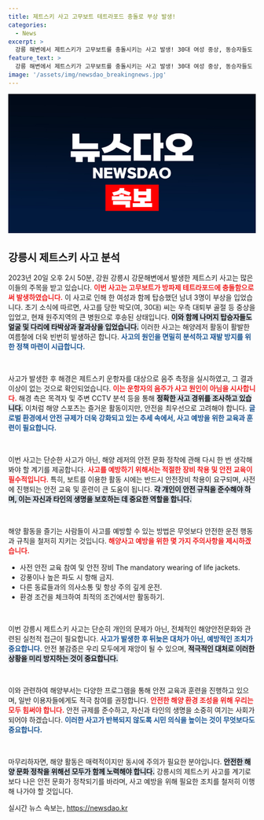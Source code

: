 ```yaml
---
title: 제트스키 사고 고무보트 테트라포드 충돌로 부상 발생!
categories:
  - News
excerpt: >
  강릉 해변에서 제트스키가 고무보트를 충돌시키는 사고 발생! 30대 여성 중상, 동승자들도 부상. 음주 측정 결과는 음주 없음, 사고 경위는 수사 중! 클릭해 사건의 전말을 확인하세요!
feature_text: >
  강릉 해변에서 제트스키가 고무보트를 충돌시키는 사고 발생! 30대 여성 중상, 동승자들도 부상. 음주 측정 결과는 음주 없음, 사고 경위는 수사 중! 클릭해 사건의 전말을 확인하세요!
image: '/assets/img/newsdao_breakingnews.jpg'
---
```


<p><img src="/assets/img/newsdao_breakingnews.jpg" alt="bookingtag 속보" /></p>

<h2 data-ke-size="size26">강릉시 제트스키 사고 분석</h2>

<p data-ke-size="size16">2023년 20일 오후 2시 50분, 강원 강릉시 강문해변에서 발생한 제트스키 사고는 많은 이들의 주목을 받고 있습니다. <b><span style="color: #ee2323;">이번 사고는 고무보트가 방파제 테트라포드에 충돌함으로써 발생하였습니다.</span></b> 이 사고로 인해 한 여성과 함께 탑승했던 남녀 3명이 부상을 입었습니다. 초기 소식에 따르면, 사고를 당한 박모(여, 30대) 씨는 우측 대퇴부 골절 등 중상을 입었고, 현재 원주지역의 큰 병원으로 후송된 상태입니다. <b><span style="background-color: #21538527;">이와 함께 나머지 탑승자들도 얼굴 및 다리에 타박상과 찰과상을 입었습니다.</span></b> 이러한 사고는 해양레저 활동이 활발한 여름철에 더욱 빈번히 발생하곤 합니다. <b><span style="color: #1a5490;">사고의 원인을 면밀히 분석하고 재발 방지를 위한 정책 마련이 시급합니다.</span></b></p>

<p data-ke-size="size16">&nbsp;</p>

<p>사고가 발생한 후 해경은 제트스키 운항자를 대상으로 음주 측정을 실시하였고, 그 결과 이상이 없는 것으로 확인되었습니다. <b><span style="color: #ee2323;">이는 운항자의 음주가 사고 원인이 아님을 시사합니다.</span></b> 해경 측은 목격자 및 주변 CCTV 분석 등을 통해 <b><span style="background-color: #21538527;">정확한 사고 경위를 조사하고 있습니다.</span></b> 이처럼 해양 스포츠는 즐거운 활동이지만, 안전을 최우선으로 고려해야 합니다. <b><span style="color: #1a5490;">글로벌 환경에서 안전 규제가 더욱 강화되고 있는 추세 속에서, 사고 예방을 위한 교육과 훈련이 필요합니다.</span></b></p>

<p data-ke-size="size16">&nbsp;</p>

<p>이번 사고는 단순한 사고가 아닌, 해양 레저의 안전 문화 정착에 관해 다시 한 번 생각해봐야 할 계기를 제공합니다. <b><span style="color: #ee2323;">사고를 예방하기 위해서는 적절한 장비 착용 및 안전 교육이 필수적입니다.</span></b> 특히, 보트를 이용한 활동 시에는 반드시 안전장비 착용이 요구되며, 사전에 진행되는 안전 교육 및 훈련이 큰 도움이 됩니다. <b><span style="background-color: #21538527;">각 개인이 안전 규칙을 준수해야 하며, 이는 자신과 타인의 생명을 보호하는 데 중요한 역할을 합니다.</span></b> </p>

<p data-ke-size="size16">&nbsp;</p>

<p>해양 활동을 즐기는 사람들이 사고를 예방할 수 있는 방법은 무엇보다 안전한 운전 행동과 규칙을 철저히 지키는 것입니다. <b><span style="color: #ee2323;">해양사고 예방을 위한 몇 가지 주의사항을 제시하겠습니다.</span></b> </p>

<ul>
<li>사전 안전 교육 참여 및 안전 장비 The mandatory wearing of life jackets.</li>
<li>강풍이나 높은 파도 시 항해 금지.</li>
<li>다른 동료들과의 의사소통 및 항상 주의 깊게 운전.</li>
<li>환경 조건을 체크하여 최적의 조건에서만 활동하기.</li>
</ul>

<p data-ke-size="size16">&nbsp;</p>

<p>이번 강릉시 제트스키 사고는 단순히 개인의 문제가 아닌, 전체적인 해양안전문화와 관련된 실천적 접근이 필요합니다. <b><span style="color: #1a5490;">사고가 발생한 후 뒤늦은 대처가 아닌, 예방적인 조치가 중요합니다.</span></b> 안전 불감증은 우리 모두에게 재앙이 될 수 있으며, <b><span style="background-color: #21538527;">적극적인 대처로 이러한 상황을 미리 방지하는 것이 중요합니다.</span></b> </p>

<p data-ke-size="size16">&nbsp;</p>

<p>이와 관련하여 해양부서는 다양한 프로그램을 통해 안전 교육과 훈련을 진행하고 있으며, 일반 이용자들에게도 적극 참여를 권장합니다. <b><span style="color: #ee2323;">안전한 해양 환경 조성을 위해 우리는 모두 힘써야 합니다.</span></b> 안전 규제를 준수하고, 자신과 타인의 생명을 소중히 여기는 사회가 되어야 하겠습니다. <b><span style="color: #1a5490;">이러한 사고가 반복되지 않도록 시민 의식을 높이는 것이 무엇보다도 중요합니다.</span></b></p>

<p data-ke-size="size16">&nbsp;</p>

<p>마무리하자면, 해양 활동은 매력적이지만 동시에 주의가 필요한 분야입니다. <b><span style="background-color: #21538527;">안전한 해양 문화 정착을 위해선 모두가 함께 노력해야 합니다.</span></b> 강릉시의 제트스키 사고를 계기로 보다 나은 안전 문화가 정착되기를 바라며, 사고 예방을 위해 필요한 조치를 철저히 이행해 나가야 할 것입니다.</p>
실시간 뉴스 속보는, <a href="https://newsdao.kr" rel="dofollow">https://newsdao.kr</a>


